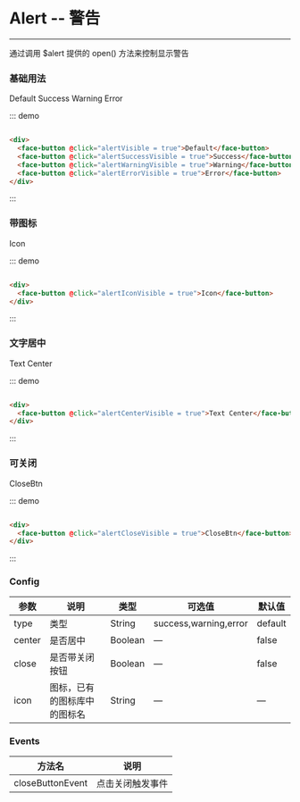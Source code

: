 <script>
  module.exports = {
    methods:{
      buttonEvent:(str)=>{
        alert(str + '-Button Clicked')
      }
    }
      
  };
</script>

# Alert -- 警告
----
通过调用 $alert 提供的 open() 方法来控制显示警告

### 基础用法

<div class="demo-block">
  <face-button @click="alertVisible = true">Default</face-button>
  <face-button @click="alertSuccessVisible = true">Success</face-button>
  <face-button @click="alertWarningVisible = true">Warning</face-button>
  <face-button @click="alertErrorVisible = true">Error</face-button>
</div>

::: demo
```html

<div>
  <face-button @click="alertVisible = true">Default</face-button>
  <face-button @click="alertSuccessVisible = true">Success</face-button>
  <face-button @click="alertWarningVisible = true">Warning</face-button>
  <face-button @click="alertErrorVisible = true">Error</face-button>
</div>

```
:::

### 带图标

<div class="demo-block">
  <face-button @click="alertIconVisible = true">Icon</face-button>
</div>

::: demo
```html

<div>
  <face-button @click="alertIconVisible = true">Icon</face-button>
</div>

```
:::


### 文字居中

<div class="demo-block">
  <face-button @click="alertCenterVisible = true">Text Center</face-button>
</div>

::: demo
```html

<div>
  <face-button @click="alertCenterVisible = true">Text Center</face-button>
</div>

```
:::


### 可关闭

<div class="demo-block">
  <face-button @click="alertCloseVisible = true">CloseBtn</face-button>
</div>

::: demo
```html

<div>
  <face-button @click="alertCloseVisible = true">CloseBtn</face-button>
</div>

```
:::

### Config
| 参数      | 说明    | 类型      | 可选值       | 默认值   |
|---------- |-------- |---------- |-------------  |-------- |
| type     | 类型   | String  |  success,warning,error   |   default   |
| center     | 是否居中   | Boolean  |  — |  false    |
| close  | 是否带关闭按钮    | Boolean   | —   | false   |
| icon  | 图标，已有的图标库中的图标名 | String   |  —  |  —  |


### Events
| 方法名      | 说明    |
|---------- |-------- |
| closeButtonEvent   | 点击关闭触发事件   |

